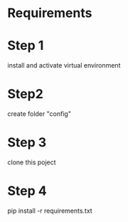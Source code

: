 # Requirements 
# Step 1 
install and activate virtual environment

# Step2
create folder "config"

# Step 3 
clone this poject

# Step 4
pip install -r requirements.txt

